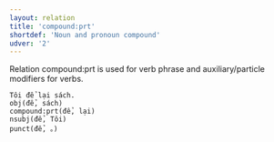 ```yaml
---
layout: relation
title: 'compound:prt'
shortdef: 'Noun and pronoun compound'
udver: '2'
---
```


Relation compound:prt is used for verb phrase and auxiliary/particle modifiers for verbs.

~~~ sdparse
Tôi để lại sách.
obj(để, sách)
compound:prt(để, lại)
nsubj(để, Tôi)
punct(để, 。)
~~~

<!-- Interlanguage links updated Ne 5. května 2024, 18:20:56 CEST -->
